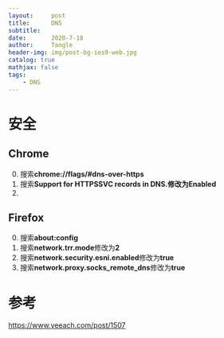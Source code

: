 ```yaml
---
layout:     post
title:      DNS
subtitle:   
date:       2020-7-18
author:     Tangle
header-img: img/post-bg-ios9-web.jpg
catalog: true
mathjax: false
tags:
    - DNS
---
```


# 安全

## Chrome

0. 搜索**chrome://flags/#dns-over-https**
0. 搜索**Support for HTTPSSVC records in DNS.**修改为**Enabled**
0.

## Firefox

0. 搜索**about:config**
0. 搜索**network.trr.mode**修改为**2**
0. 搜索**network.security.esni.enabled**修改为**true**
0. 搜索**network.proxy.socks_remote_dns**修改为**true**

# 参考

https://www.yeeach.com/post/1507
